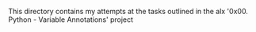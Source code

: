 This directory contains my attempts at the tasks outlined in the alx '0x00. Python - Variable Annotations' project

